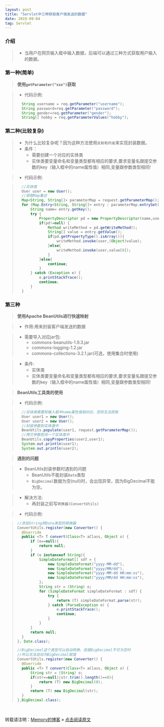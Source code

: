 ```yaml
---
layout: post
title: "Servlet中三种获取客户端发送的数据"
date: 2019-09-04
tag: Servlet
---
```

### 介绍

> * 当用户在网页输入框中输入数据，后端可以通过三种方式获取用户输入的数据。

### 第一种(简单)

> **使用`getParameter("xxx")`获取**

> * 代码示例:
> ```java
>   String username = req.getParameter("username");
>   String password=req.getParameter("password");
>   String gender=req.getParameter("gender");
>   String[] hobby = req.getParameterValues("hobby");
> ```

### 第二种(比较复杂)

> * 为什么比较复杂呢？因为这种方法使用`反射和内省`来实现封装数据。
> * 条件：
>   - 需要创建一个对应的实体类
>   - 实体类要变量命名和变量类型都有相应的要求,要求变量名跟提交参数的key（输入框中的name属性值）相同,变量跟参数类型相同!

> * 代码示例:

>```java
>   //实体类
>   User user = new User();
>   //获取Map集合
>   Map<String, String[]> parameterMap = request.getParameterMap();
>   for (Map.Entry<String, String[]> entry : parameterMap.entrySet()) {
>       String name= entry.getKey();
>       try {
>           PropertyDescriptor pd = new PropertyDescriptor(name,user.getClass());
>           if(pd!=null) {
>               Method writeMethod = pd.getWriteMethod();
>               String[] value = entry.getValue();
>               if(pd.getPropertyType().isArray()){
>                   writeMethod.invoke(user,(Object)value);
>               }else{
>                   writeMethod.invoke(user,value[0]);
>               }
>           }else{
>               continue;
>           }
>       } catch (Exception e) {
>           e.printStackTrace();
>           continue;
>       }
>   }
>```

### 第三种

> **使用Apache BeanUtils进行快速映射**

> * 作用:用来封装客户端发送的数据

> * 需要导入对应jar包:
>   - commons-beanutils-1.9.3.jar
>   - commons-logging-1.2.jar
>   - commons-collections-3.2.1.jar(可选，使用集合时使用)

> * 条件:
>   - 实体类
>   - 实体类要变量命名和变量类型都有相应的要求,要求变量名跟提交参数的key（输入框中的name属性值）相同,变量跟参数类型相同!

> **BeanUtils工具类的使用**

> * 代码示例:

>```java
>   //实体类需要和输入框中name属性值相对应，否则无法获取
>   User user1 = new User();
>   User user2 = new User();
>   //封装参数到实体类中
>   BeanUtils.populate(user1, request.getParameterMap());
>   //拷贝参数到另一个实体类中
>   BeanUtils.copyProperties(user2,user1);	
>   System.out.println(user1);
>   System.out.println(user2);
>```

> **遇到的问题**

> * BeanUtils封装参数时遇到的问题
>   - BeanUtils不能封装`Date`类型
>   - `BigDecimal`数据为空(null)时，会出现异常，因为BigDecimal不能为空。

> * 解决方法:
>   - 再封装之前写`转换器(ConvertUtils)`

> * 代码示例:

>```java
>//添加String转Date类型的转换器
>ConvertUtils.register(new Converter() {
>   @Override
>   public <T> T convert(Class<T> aClass, Object o) {
>       if (o==null){
>           return null;
>       }
>       if (o instanceof String){
>           SimpleDateFormat[] sdf = {
>               new SimpleDateFormat("yyyy-MM-dd"),
>               new SimpleDateFormat("yyyy/MM/dd"),
>               new SimpleDateFormat("yyyy-MM-dd HH:mm:ss"),
>               new SimpleDateFormat("yyyy/MM/dd HH:mm:ss"),
>           };
>           String str = (String) o;
>           for (SimpleDateFormat simpleDateFormat : sdf) {
>               try {
>                   return (T) simpleDateFormat.parse(str);
>               } catch (ParseException e) {
>                   e.printStackTrace();
>                   continue;
>               }
>           }
>       }
>       return null;
>   }
>}, Date.class);
>
>//BigDecimal这个类型可以自动转换，但是BigDecimal不可为空时
>//所以无法自动为BigDecimal赋值
>ConvertUtils.register(new Converter() {
>   @Override
>   public <T> T convert(Class<T> aClass, Object o) {
>       String str = (String) o;
>       if(str==null||str.trim().length()==0){
>           return (T) new BigDecimal(0);
>       }
>       return (T) new BigDecimal(str);
>   }
>},BigDecimal.class);
>```



<br>
    
转载请注明：[Memory的博客](https://www.shendonghai.com) » [点击阅读原文](https://www.shendonghai.com/2019/09/Servlet%E4%B8%AD%E4%B8%89%E7%A7%8D%E8%8E%B7%E5%8F%96%E5%AE%A2%E6%88%B7%E7%AB%AF%E5%8F%91%E9%80%81%E7%9A%84%E6%95%B0%E6%8D%AE/) 